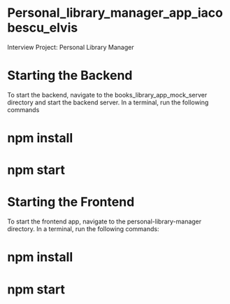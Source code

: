 # Personal_library_manager_app_iacobescu_elvis
Interview Project: Personal Library Manager

# Starting the Backend
To start the backend, navigate to the books_library_app_mock_server directory and start the backend server. In a terminal, run the following commands
# npm install
# npm start

# Starting the Frontend
To start the frontend app, navigate to the personal-library-manager directory. In a terminal, run the following commands:
# npm install
# npm start